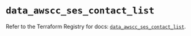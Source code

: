 # `data_awscc_ses_contact_list`

Refer to the Terraform Registry for docs: [`data_awscc_ses_contact_list`](https://registry.terraform.io/providers/hashicorp/awscc/0.70.0/docs/data-sources/ses_contact_list).
